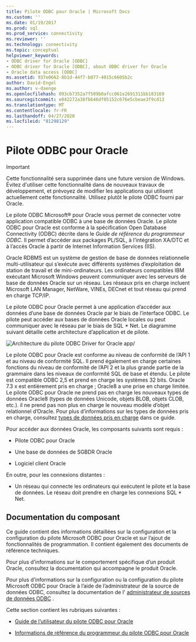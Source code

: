 ```yaml
---
title: Pilote ODBC pour Oracle | Microsoft Docs
ms.custom: ''
ms.date: 01/19/2017
ms.prod: sql
ms.prod_service: connectivity
ms.reviewer: ''
ms.technology: connectivity
ms.topic: conceptual
helpviewer_keywords:
- ODBC driver for Oracle [ODBC]
- ODBC driver for Oracle [ODBC], about ODBC driver for Oracle
- Oracle data access [ODBC]
ms.assetid: 937e0662-8b1d-44f7-b077-4015c6605b2c
author: David-Engel
ms.author: v-daenge
ms.openlocfilehash: 093cb7352a7f509b0afcc061e2691311bb183169
ms.sourcegitcommit: e042272a38fb646df05152c676e5cbeae3f9cd13
ms.translationtype: MT
ms.contentlocale: fr-FR
ms.lasthandoff: 04/27/2020
ms.locfileid: "81298129"
---
```

# <a name="odbc-driver-for-oracle"></a>Pilote ODBC pour Oracle
> [!IMPORTANT]  
>  Cette fonctionnalité sera supprimée dans une future version de Windows. Évitez d'utiliser cette fonctionnalité dans de nouveaux travaux de développement, et prévoyez de modifier les applications qui utilisent actuellement cette fonctionnalité. Utilisez plutôt le pilote ODBC fourni par Oracle.  
  
 Le pilote ODBC Microsoft® pour Oracle vous permet de connecter votre application compatible ODBC à une base de données Oracle. Le pilote ODBC pour Oracle est conforme à la spécification Open Database Connectivity (ODBC) décrite dans le *Guide de référence du programmeur ODBC*. Il permet d’accéder aux packages PL/SQL, à l’intégration XA/DTC et à l’accès Oracle à partir de Internet Information Services (IIS).  
  
 Oracle RDBMS est un système de gestion de base de données relationnelle multi-utilisateur qui s’exécute avec différents systèmes d’exploitation de station de travail et de mini-ordinateurs. Les ordinateurs compatibles IBM exécutant Microsoft Windows peuvent communiquer avec les serveurs de base de données Oracle sur un réseau. Les réseaux pris en charge incluent Microsoft LAN Manager, NetWare, VINEs, DECnet et tout réseau qui prend en charge TCP/IP.  
  
 Le pilote ODBC pour Oracle permet à une application d’accéder aux données d’une base de données Oracle par le biais de l’interface ODBC. Le pilote peut accéder aux bases de données Oracle locales ou peut communiquer avec le réseau par le biais de SQL * Net. Le diagramme suivant détaille cette architecture d’application et de pilote.  
  
 ![Architecture du pilote ODBC Driver for Oracle app&#47;](../../odbc/microsoft/media/orcdrvsdkarch.gif "OrcDrvSDKArch")  
  
 Le pilote ODBC pour Oracle est conforme au niveau de conformité de l’API 1 et au niveau de conformité SQL. Il prend également en charge certaines fonctions du niveau de conformité de l’API 2 et la plus grande partie de la grammaire dans les niveaux de conformité SQL de base et étendu. Le pilote est compatible ODBC 2,5 et prend en charge les systèmes 32 bits. Oracle 7.3 x est entièrement pris en charge ; Oracle8 a une prise en charge limitée. Le pilote ODBC pour Oracle ne prend pas en charge les nouveaux types de données Oracle8 (types de données Unicode, objets BLOB, objets CLOB, etc.). il ne prend pas non plus en charge le nouveau modèle d’objet relationnel d’Oracle. Pour plus d’informations sur les types de données pris en charge, consultez [types de données pris en charge](../../odbc/microsoft/supported-data-types-odbc-driver-for-oracle.md) dans ce guide.  
  
 Pour accéder aux données Oracle, les composants suivants sont requis :  
  
-   Pilote ODBC pour Oracle  
  
-   Une base de données de SGBDR Oracle  
  
-   Logiciel client Oracle  
  
 En outre, pour les connexions distantes :  
  
-   Un réseau qui connecte les ordinateurs qui exécutent le pilote et la base de données. Le réseau doit prendre en charge les connexions SQL * Net.  
  
## <a name="component-documentation"></a>Documentation du composant  
 Ce guide contient des informations détaillées sur la configuration et la configuration du pilote Microsoft ODBC pour Oracle et sur l’ajout de fonctionnalités de programmation. Il contient également des documents de référence techniques.  
  
 Pour plus d’informations sur le comportement spécifique d’un produit Oracle, consultez la documentation qui accompagne le produit Oracle.  
  
 Pour plus d’informations sur la configuration ou la configuration du pilote Microsoft ODBC pour Oracle à l’aide de l’administrateur de la source de données ODBC, consultez la documentation de l' [administrateur de sources de données ODBC](../../odbc/admin/odbc-data-source-administrator.md) .  
  
 Cette section contient les rubriques suivantes :  
  
-   [Guide de l’utilisateur du pilote ODBC pour Oracle](../../odbc/microsoft/odbc-driver-for-oracle-user-s-guide.md)  
  
-   [Informations de référence du programmeur du pilote ODBC pour Oracle](../../odbc/microsoft/odbc-driver-for-oracle-programmer-s-reference.md)

